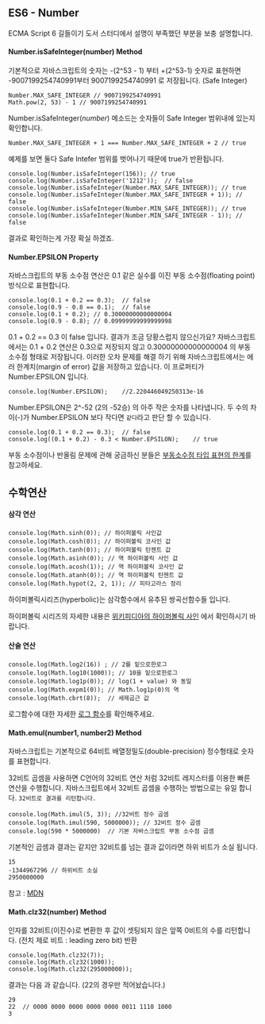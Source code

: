 ## ES6 - Number
ECMA Script 6 길들이기 도서 스터디에서 설명이 부족했던 부분을 보충 설명합니다.

#### Number.isSafeInteger(number) Method

기본적으로 자바스크립트의 숫자는 -(2^53 - 1) 부터  +(2^53-1) 숫자로 표현하면 -9007199254740991부터 9007199254740991 로 저장됩니다. (Safe Integer)

    Number.MAX_SAFE_INTEGER // 9007199254740991
    Math.pow(2, 53) - 1	// 9007199254740991

Number.isSafeInteger(*number*) 메소드는 숫자들이 Safe Integer 범위내에 있는지 확인합니다.

	Number.MAX_SAFE_INTEGER + 1 === Number.MAX_SAFE_INTEGER + 2	// true

예제를 보면 둘다 Safe Intefer 범위를 벗어나기 때문에 true가 반환됩니다.

    console.log(Number.isSafeInteger(156));	// true
    console.log(Number.isSafeInteger('1212'));	// false
    console.log(Number.isSafeInteger(Number.MAX_SAFE_INTEGER));	// true
    console.log(Number.isSafeInteger(Number.MAX_SAFE_INTEGER + 1));	// false
    console.log(Number.isSafeInteger(Number.MIN_SAFE_INTEGER));	// true
    console.log(Number.isSafeInteger(Number.MIN_SAFE_INTEGER - 1));	// false	
결과로 확인하는게 가장 확실 하겠죠.

####  Number.EPSILON Property

자바스크립트의 부동 소수점 연산은 0.1 같은 실수를 이진 부동 소수점(floating point) 방식으로 표현합니다.

    console.log(0.1 + 0.2 == 0.3);	// false
    console.log(0.9 - 0.8 == 0.1);	// false
    console.log(0.1 + 0.2);	// 0.30000000000000004
    console.log(0.9 - 0.8);	// 0.09999999999999998
0.1 + 0.2 == 0.3 이 false 입니다.  결과가 조금 당황스럽지 않으신가요? 
자바스크립트에서는 0.1 + 0.2 연산은 0.3으로 저장되지 않고 0.30000000000000004 의 부동 소수점 형태로 저장됩니다.
이러한 오차 문제를 해결 하기 위해 자바스크립트에서는 에러 한계치(margin of error) 값을 저장하고 있습니다. 이 프로퍼티가 Number.EPSILON 입니다.

	console.log(Number.EPSILON);	//2.220446049250313e-16

Number.EPSILON은 2^-52 (2의 -52승) 의 아주 작은 숫자를 나타냅니다. 두 수의 차이(-)가 Number.EPSILON 보다 작다면 `같다`라고 판단 할 수 있습니다. 

    console.log(0.1 + 0.2 == 0.3);	// false
    console.log((0.1 + 0.2) - 0.3 < Number.EPSILON);	// true

부동 소수점이나 반올림 문제에 관해 궁금하신 분들은 [부동소수점 타입 표현의 한계](http://dmrl.kangwon.ac.kr/lecture/1501/programming/Data/%EB%B6%80%EB%8F%99%EC%86%8C%EC%88%98%EC%A0%90_%ED%83%80%EC%9E%85_%ED%91%9C%ED%98%84_%ED%95%9C%EA%B3%84.html)를 참고하세요.



## 수학연산

#### 삼각 연산
	console.log(Math.sinh(0)); // 하이퍼볼릭 사인값
	console.log(Math.cosh(0)); // 하이퍼볼릭 코사인 값
	console.log(Math.tanh(0)); // 하이퍼볼릭 탄젠트 값
	console.log(Math.asinh(0)); // 역 하이퍼볼릭 사인 값
	console.log(Math.acosh(1)); // 역 하이퍼볼릭 코사인 값
	console.log(Math.atanh(0)); // 역 하이퍼볼릭 탄젠트 값
	console.log(Math.hypot(2, 2, 1)); // 피타고라스 정리

하이퍼볼릭시리즈(hyperbolic)는 삼각함수에서 유추된 쌍곡선함수들 입니다.

하이퍼볼릭 시리즈의 자세한 내용은 [위키피디아의 하이퍼볼릭 사인](https://ko.wikipedia.org/wiki/%EC%8C%8D%EA%B3%A1%EC%84%A0%ED%95%A8%EC%88%98) 에서 확인하시기 바랍니다. 



#### 산술 연산

	console.log(Math.log2(16)) ; // 2를 밑으로한로그
	console.log(Math.log10(1000)); // 10을 밑으로한로그
	console.log(Math.log1p(0)); // log(1 + value) 와 동일
	console.log(Math.expm1(0)); // Math.log1p(0)의 역
	console.log(Math.cbrt(8));  // 세제곱근 값

로그함수에 대한 자세한 [로그 함수](https://namu.wiki/w/%EB%A1%9C%EA%B7%B8%ED%95%A8%EC%88%98)를 확인해주세요.



#### Math.emul(number1, number2)  Method

자바스크립트는 기본적으로 64비트 배열정밀도(double-precision) 정수형태로 숫자를 표현합니다.

32비트 곱셈을 사용하면 C언어의 32비트 연산 처럼 32비트 레지스터를 이용한 빠른 연산을 수행합니다.
자바스크립트에서 32비트 곱셈을 수행하는 방법으로는 유일 합니다. `32비트로 결과를 리턴합니다.`

	console.log(Math.imul(5, 3)); //32비트 정수 곱셈
	console.log(Math.imul(590, 5000000)); // 32비트 정수 곱셈
	console.log(590 * 5000000)  // 기본 자바스크립트 부동 소수점 곱셈

기본적인 곱셈과 결과는 같지만 32비트를 넘는 결과 값이라면 하위 비트가 소실 됩니다.

	15
	-1344967296	// 하위비트 소실
	2950000000

참고 : [MDN](https://developer.mozilla.org/ko/docs/Web/JavaScript/Reference/Global_Objects/Math/imul)


#### Math.clz32(number) Method

인자를 32비트(이진수)로 변환한 후 값이 셋팅되지 않은 앞쪽 0비트의 수를 리턴합니다.
(전치 제로 비트 : leading zero bit) 반환

    console.log(Math.clz32(7));
    console.log(Math.clz32(1000));
    console.log(Math.clz32(295000000));	

결과는 다음 과 같습니다. (22의 경우만 적어놨습니다.)

    29
    22	// 0000 0000 0000 0000 0000 0011 1110 1000
    3		
